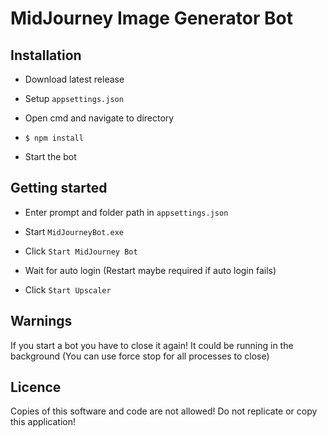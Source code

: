 MidJourney Image Generator Bot
==

Installation
-------------

- Download latest release

- Setup `appsettings.json`

-  Open cmd and navigate to directory

- `$ npm install`

- Start the bot

Getting started
-------------

- Enter prompt and folder path in `appsettings.json`

- Start `MidJourneyBot.exe`

- Click `Start MidJourney Bot`
- Wait for auto login (Restart maybe required if auto login fails)

- Click `Start Upscaler`

Warnings
-------------

If you start a bot you have to close it again! 
It could be running in the background (You can use force stop for all processes to close)

Licence
-------------

Copies of this software and code are not allowed!
Do not replicate or copy this application!
